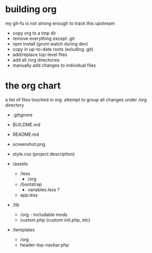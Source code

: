 building org
===
my git-fu is not strong enough to track this upstream

* copy org to a tmp dir
* remove everything except .git
* npm install (grunt watch during dev)
* copy in up-to-date roots (exluding .git)
* add/replace top-level files
* add all /org directories
* manually add changes to individual files

the org chart
===
a list of files touched in org. attempt to group all changes under /org directory

* .gitignore
* BUILDME.md
* README.md
* screenshot.png
* style.css (project description)

* /assets
	* /less
		* /org
	* /bootstrap
		* variables.less ?
	* app.less



* /lib
	* /org - includable mods
	* custom.php (custom init.php, etc)


* /templates
	* /org
	* header-top-navbar.php

